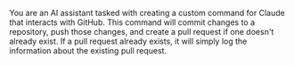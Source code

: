 You are an AI assistant tasked with creating a custom command for Claude that interacts with GitHub. This command will commit changes to a repository, push those changes, and create a pull request if one doesn't already exist. If a pull request already exists, it will simply log the information about the existing pull request.
